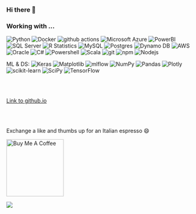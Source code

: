 ### Hi there 👋


<h3>Working with ... </h3>
<p>

  <img alt="Python" src="https://img.shields.io/badge/-Python-45b8d8?style=flat-square&logo=Python&logoColor=white" />
  <img alt="Docker" src="https://img.shields.io/badge/-R-46a2f1?style=flat-square&logo=R&logoColor=white" />
  <img alt="github actions" src="https://img.shields.io/badge/-Github_Actions-2088FF?style=flat-square&logo=github-actions&logoColor=white" />
  <img alt="Microsoft Azure" src="https://img.shields.io/badge/-Azure-1a73e8?style=flat-square&logo=Microsoft-azure&logoColor=white" />
  <img alt="PowerBI" src="https://img.shields.io/badge/PowerBI-F2C811?style=flat-square&logo=powerbi&logoColor=black" />
  <img alt="SQL Server" src="https://img.shields.io/badge/Microsoft%20SQL%20Server-CC2927?style=flat-square&logo=microsoft%20sql%20server&logoColor=white" />
  <img alt= "R Statistics" src="https://img.shields.io/badge/R-%23276DC3.svg?style=flat-square&logo=r&logoColor=white">
  <img alt= "MySQL" src="https://img.shields.io/badge/MySQL-%2300f.svg?style=flat-square&logo=mysql&logoColor=white" />
  <img alt= "Postgres" src="https://img.shields.io/badge/Postgres-%23316192.svg?style=flat-square&logo=postgresql&logoColor=white" />
  <img alt= "Dynamo DB" src="https://img.shields.io/badge/Amazon%20DynamoDB-4053D6?style=flat-square&logo=Amazon%20DynamoDB&logoColor=white" />
  <img alt= "AWS" src="https://img.shields.io/badge/AWS-%23FF9900.svg?style=flat-square&logo=amazon-aws&logoColor=white" />
  <img alt= "Oracle" src="https://img.shields.io/badge/Oracle-F80000?style=flat-square&logo=oracle&logoColor=white" />
  <img alt= "C#" src="https://img.shields.io/badge/C%23-%23239120.svg?style=flat-square&logo=c-sharp&logoColor=white" />
  <img alt= "Powershell" src="https://img.shields.io/badge/PowerShell-%235391FE.svg?style=flat-square&logo=powershell&logoColor=white" />
  <img alt= "Scala" src="https://img.shields.io/badge/scala-%23DC322F.svg?style=flat-square&logo=scala&logoColor=white" />
  <img alt="git" src="https://img.shields.io/badge/-Git-F05032?style=flat-square&logo=git&logoColor=white" />
  <img alt="npm" src="https://img.shields.io/badge/-NPM-CB3837?style=flat-square&logo=npm&logoColor=white" />
  <img alt="Nodejs" src="https://img.shields.io/badge/-Nodejs-43853d?style=flat-square&logo=Node.js&logoColor=white" />
</p>

ML & DS: 
![Keras](https://img.shields.io/badge/Keras-%23D00000.svg?style=flat-square&logo=Keras&logoColor=white)
![Matplotlib](https://img.shields.io/badge/Matplotlib-%23ffffff.svg?style=flat-square&logo=Matplotlib&logoColor=black)
![mlflow](https://img.shields.io/badge/mlflow-%23d9ead3.svg?style=flat-square&logo=numpy&logoColor=blue)
![NumPy](https://img.shields.io/badge/numpy-%23013243.svg?style=flat-square&logo=numpy&logoColor=white)
![Pandas](https://img.shields.io/badge/pandas-%23150458.svg?style=flat-square&logo=pandas&logoColor=white)
![Plotly](https://img.shields.io/badge/Plotly-%233F4F75.svg?style=flat-square&logo=plotly&logoColor=white)
![scikit-learn](https://img.shields.io/badge/scikit--learn-%23F7931E.svg?style=flat-square&logo=scikit-learn&logoColor=white)
![SciPy](https://img.shields.io/badge/SciPy-%230C55A5.svg?style=flat-square&logo=scipy&logoColor=%white)
![TensorFlow](https://img.shields.io/badge/TensorFlow-%23FF6F00.svg?style=flat-square&logo=TensorFlow&logoColor=white)

<!-- List of badges: https://ileriayo.github.io/markdown-badges/ -->

<!--
### Hi there <img src="https://media.giphy.com/media/hvRJCLFzcasrR4ia7z/giphy.gif" width="25px">
-->
<br />
<br />
<!--
<a href="https://twitter.com/tomaz_tsql">
  <img align="left" alt="Tomaz Kastrun | Twitter" width="22px" src="https://raw.githubusercontent.com/peterthehan/peterthehan/master/assets/twitter.svg" />
</a>
<a href="https://www.linkedin.com/in/tomaztsql/">
  <img align="left" alt="Tomaz's LinkedIN" width="22px" src="https://raw.githubusercontent.com/peterthehan/peterthehan/master/assets/linkedin.svg" />
</a>
<a href="https://open.spotify.com/user/">
  <img align="left" alt="Tomaz's Spotify" width="22px" src="https://raw.githubusercontent.com/peterthehan/peterthehan/master/assets/spotify.svg" />
</a> -->

<!--
![Tomaztk github stats](https://github-readme-stats.vercel.app/api?username=tomaztk) 
-->

<!-- ![Top Langs](https://github-readme-stats.vercel.app/api/top-langs/?username=tomaztk&layout=compact) -->

<!--
**tomaztk/tomaztk** is a ✨ _special_ ✨ repository because its `README.md` (this file) appears on your GitHub profile.


Here are some ideas to get you started:

- 🔭 I’m currently working on ...
- 🌱 I’m currently learning ...
- 👯 I’m looking to collaborate on ...
- 🤔 I’m looking for help with ...
- 💬 Ask me about ...
- 📫 How to reach me: ...
- 😄 Pronouns: ...
- ⚡ Fun fact: ...
-->

[Link to github.io](https://tomaztk.github.io/)



<br />
<br />

Exchange a like and thumbs up for an Italian espresso 😄
<br />

<a href="https://www.buymeacoffee.com/tomazkastrun" target="_blank"><img src="https://cdn.buymeacoffee.com/buttons/v2/default-red.png" alt="Buy Me A Coffee" width="150" ></a>

![](https://visitor-badge.glitch.me/badge?page_id=tomaztk.tomaztk)
